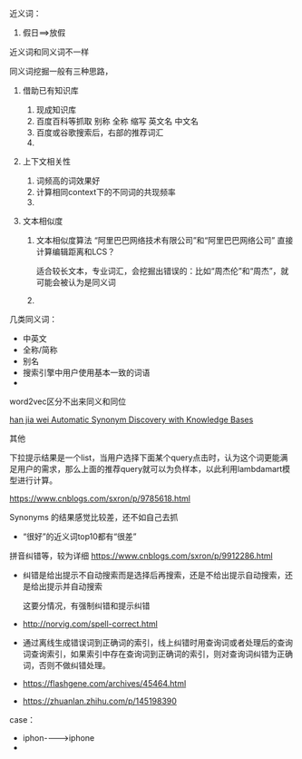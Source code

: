 近义词：

1. 假日==>放假



近义词和同义词不一样



同义词挖掘一般有三种思路，

1. 借助已有知识库

   1. 现成知识库
   2. 百度百科等抓取 别称 全称 缩写 英文名 中文名
   3. 百度或谷歌搜索后，右部的推荐词汇
   4. 

2. 上下文相关性

   1. 词频高的词效果好
   2. 计算相同context下的不同词的共现频率
   3. 

3. 文本相似度

   1. 文本相似度算法 “阿里巴巴网络技术有限公司”和“阿里巴巴网络公司” 直接计算编辑距离和LCS？

      适合较长文本，专业词汇，会挖掘出错误的：比如“周杰伦”和“周杰”，就可能会被认为是同义词

   2. 



几类同义词：

- 中英文
- 全称/简称
- 别名
- 搜索引擎中用户使用基本一致的词语
- 



word2vec区分不出来同义和同位

[han jia wei Automatic Synonym Discovery with Knowledge Bases](https://arxiv.org/pdf/1706.08186.pdf)





其他

下拉提示结果是一个list，当用户选择下面某个query点击时，认为这个词更能满足用户的需求，那么上面的推荐query就可以为负样本，以此利用lambdamart模型进行计算。

https://www.cnblogs.com/sxron/p/9785618.html



Synonyms 的结果感觉比较差，还不如自己去抓

- “很好”的近义词top10都有“很差”





拼音纠错等，较为详细 https://www.cnblogs.com/sxron/p/9912286.html

- 纠错是给出提示不自动搜索而是选择后再搜索，还是不给出提示自动搜索，还是给出提示并自动搜索

  这要分情况，有强制纠错和提示纠错

- http://norvig.com/spell-correct.html

- 通过离线生成错误词到正确词的索引，线上纠错时用查询词或者处理后的查询词查询索引，如果索引中存在查询词到正确词的索引，则对查询词纠错为正确词，否则不做纠错处理。

- https://flashgene.com/archives/45464.html 

- https://zhuanlan.zhihu.com/p/145198390



case：

- iphon---->iphone
- 